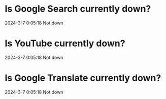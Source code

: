 # Is Google Search currently down?

2024-3-7 0:05:18 Not down

# Is YouTube currently down?

2024-3-7 0:05:18 Not down

# Is Google Translate currently down?

2024-3-7 0:05:18 Not down

